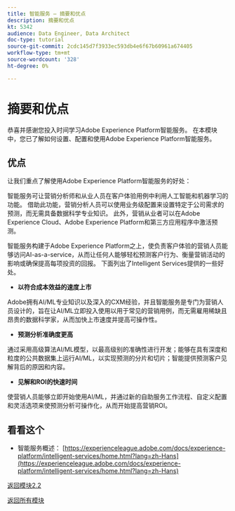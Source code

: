 ```yaml
---
title: 智能服务 — 摘要和优点
description: 摘要和优点
kt: 5342
audience: Data Engineer, Data Architect
doc-type: tutorial
source-git-commit: 2cdc145d7f3933ec593db4e6f67b60961a674405
workflow-type: tm+mt
source-wordcount: '328'
ht-degree: 0%

---
```


# 摘要和优点

恭喜并感谢您投入时间学习Adobe Experience Platform智能服务。
在本模块中，您已了解如何设置、配置和使用Adobe Experience Platform智能服务。

## 优点

让我们重点了解使用Adobe Experience Platform智能服务的好处：

智能服务可让营销分析师和从业人员在客户体验用例中利用人工智能和机器学习的功能。 借助此功能，营销分析人员可以使用业务级配置来设置特定于公司需求的预测，而无需具备数据科学专业知识。 此外，营销从业者可以在Adobe Experience Cloud、Adobe Experience Platform和第三方应用程序中激活预测。

智能服务构建于Adobe Experience Platform之上，使负责客户体验的营销人员能够访问AI-as-a-service，从而让任何人能够轻松预测客户行为、衡量营销活动的影响或确保提高每项投资的回报。 下面列出了Intelligent Services提供的一些好处。

- **以符合成本效益的速度上市**

Adobe拥有AI/ML专业知识以及深入的CXM经验，并且智能服务是专门为营销人员设计的，旨在让AI/ML立即投入使用以用于常见的营销用例，而无需雇用稀缺且昂贵的数据科学家，从而加快上市速度并提高可操作性。

- **预测分析准确度更高**

通过采用高级算法AI/ML模型，以最高级别的准确性进行开发；能够在具有深度和粒度的公共数据集上运行AI/ML，以实现预测的分片和切片；智能提供预测客户见解背后的原因和内容。

- **见解和ROI的快速时间**

使营销人员能够立即开始使用AI/ML，并通过新的自助服务工作流程、自定义配置和灵活选项来使预测分析可操作化，从而开始提高营销ROI。

## 看看这个

- 智能服务概述： [https://experienceleague.adobe.com/docs/experience-platform/intelligent-services/home.html?lang=zh-Hans](https://experienceleague.adobe.com/docs/experience-platform/intelligent-services/home.html?lang=zh-Hans)

[返回模块2.2](./intelligent-services.md)

[返回所有模块](./../../../overview.md)
